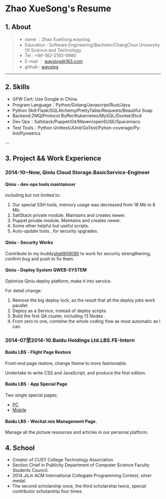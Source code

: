 # Zhao XueSong's Resume

## 1. About
>* name ：Zhao XueSong.wayslog
>* Education : Software Engineering/Bachelor/ChangChun University Of Science and Technology
>* Tel : +86-182-2193-9980 
>* E-mail ： wayslog@163.com
>* github : [wayslog](https://github.com/wayslog)

---

## 2. Skills

- GFW Cert: Use Google in China.
- Program Language：Python/Golang/Javascript/Rust/Java
- Python Skill:Flask/SQLAlchemy/PrettyTable/Requests/Beautiful Soap
- Backend:ZMQ/Protocol Buffer/Kubernetes/MySQL/Docker/Etcd
- Dev Ops：Saltstack/Puppet/Git/Maven/openSUSE/Spacemacs
- Test Tools：Python Unittest/JUnit/GoTest/Pyhon-coverage/Py-lint/Pymetrics

--

## 3. Project && Work Experience

### 2014-10~Now, Qiniu Cloud Storage.BasicService-Engineer

#### Qiniu - dev-ops tools maintaincer

including but not limited to:

1. Our special SSH tools, memory usage was decreased from 18 Mb to 8 Mb.
2. SaltStack private module. Maintains and creates newer.
3. Puppet private module, Maintains and creates newer.
4. Some other helpful but useful scripts.
5. Auto-update tools , for security upgrades.

#### Qiniu - Security Works

Contribute to my buddy[shell909090](http://github.com/shell909090) to work for security strengthening, confirm bug and push to fix them.

#### Qiniu - Deploy System QWEB-SYSTEM 

Optimize Qiniu deploy platform, make it into service. 

For detail change:

1. Remove the big deploy lock, as the result that all the deploy jobs work parallel.
2. Deploy as a Service, instead of deploy scripts.
3. Build the first QA cluster, including 13 Nodes .
4. From zero to one, combine the whole coding flow as most automatic as I can.


### 2014-07至2014-10.Baidu Holdings Ltd.LBS.FE-Intern

#### Baidu LBS - Flight Page Restore

Front-end page restore, change theme to more fashionable.

Undertake to write CSS and JavaScript, and produce the first edition.

#### Baidu LBS - App Special Page

Two single special pages:

* [PC](http://lvyou.baidu.com/event/s/2014goldenweek/?fr=index)
* [Mobile](http://lvyou.baidu.com/event/s/2014goldenweek/webapp)

#### Baidu LBS - Wechat mis Management Page.

Manage all the picture resources and articles in our personal platform.

## 4. School 

* Creator of CUST College Technology Association
* Section Chief in Publicity Department of Computer Science Faculty Students Council.
* 2014 JiLin ACM International Collegiate Programming Contest, silver medal.
* The second scholarship once, the third scholarship twice, special contributor scholarship four times.
